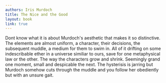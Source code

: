 ```yaml
---
authors: Iris Murdoch
title: The Nice and the Good
layout: book
link: true
---
```

Dont know what it is about Murdoch's aesthetic that makes it so distinctive. The elements are almost uniform, a character, their decisions, the subsequent muddle, a medium for them to swim in. All of it drifting on some indescribable ether in a universe similiar to ours, save for one metaphysical law or the other. The way the characters grow and shrink. Seemingly grand one moment, small and despicable the next. The hysterisis is jarring but Murdoch somehow cuts through the muddle and you follow her obediently but with an unsure gait.

<!-- 'Burn After Reading'-esque conspiracy brewing.

Where do you arrive at? What is communication and is it ever truthful within the web of our lives. -->